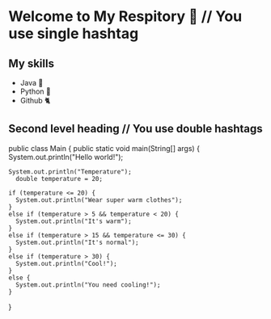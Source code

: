 # Welcome to My Respitory 🥳 // You use single hashtag

## My skills
- Java 👀
- Python 🐍
- Github 🐈
 
## Second level heading // You use double hashtags

public class Main {
  public static void main(String[] args) {
    System.out.println("Hello world!");

    System.out.println("Temperature");
      double temperature = 20;

    if (temperature <= 20) {
      System.out.println("Wear super warm clothes");
    }
    else if (temperature > 5 && temperature < 20) {
      System.out.println("It's warm");
    }
    else if (temperature > 15 && temperature <= 30) {
      System.out.println("It's normal");
    }
    else if (temperature > 30) {
      System.out.println("Cool!");
    }
    else {
      System.out.println("You need cooling!");
    }
  }

